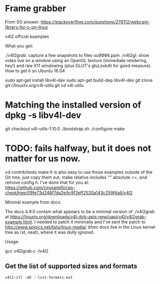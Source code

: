 # Frame grabber

From SO answer: https://stackoverflow.com/questions/278112/webcam-library-for-c-on-linux

v4l2 official examples

What you get:

./v4l2grab: capture a few snapshots to files outNNN.ppm
./v4l2gl: show video live on a window using an OpenGL texture (immediate rendering, hey!) and raw X11 windowing (plus GLUT's gluLookAt for good measure).
How to get it on Ubuntu 16.04:

sudo apt-get install libv4l-dev
sudo apt-get build-dep libv4l-dev
git clone git://linuxtv.org/v4l-utils.git
cd v4l-utils
# Matching the installed version of dpkg -s libv4l-dev
git checkout v4l-utils-1.10.0
./bootstrap.sh
./configure
make
# TODO: fails halfway, but it does not matter for us now.
cd contrib/tests
make
It is also easy to use those examples outside of the Git tree, just copy them out, make relative includes "" absolute <>, and remove config.h. I've done that for you at: https://github.com/cirosantilli/cpp-cheat/tree/09fe73d248f7da2e9c9f3eff2520a143c259f4a6/v4l2

Minimal example from docs

The docs 4.9.0 contain what appears to be a minimal version of ./v4l2grab at https://linuxtv.org/downloads/v4l-dvb-apis-new/uapi/v4l/v4l2grab-example.html. I needed to patch it minimally and I've sent the patch to http://www.spinics.net/lists/linux-media/ (their docs live in the Linux kernel tree as rst, neat), where it was dully ignored.

Usage:

gcc v4l2grab.c -lv4l2


## Get the list of supported sizes and formats

```
v4l2-ctl -d0 --list-formats-ext

```
